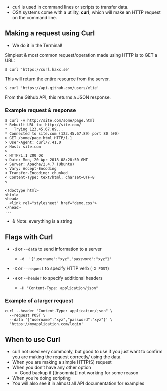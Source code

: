 - curl is used in command lines or scripts to transfer data.
- OSX systems come with a utility, **curl**, which will make an HTTP request on the command line.

## Making a request using Curl
- We do it in the Terminal!

Simplest & most common request/operation made using HTTP is to GET a URL:
```
$ curl 'https://curl.haxx.se'
```

This will return the entire resource from the server.
```
$ curl 'https://api.github.com/users/elie'
```

From the Github API, this returns a JSON response.

### Example request & response
```terminal
$ curl -v http://site.com/some/page.html
* Rebuilt URL to: http://site.com/
*   Trying 123.45.67.89...
* Connected to site.com (123.45.67.89) port 80 (#0)
> GET /some/page.html HTTP/1.1
> User-Agent: curl/7.41.0
> Host: site.com
>
< HTTP/1.1 200 OK
< Date: Mon, 20 Apr 2018 08:28:50 GMT
< Server: Apache/2.4.7 (Ubuntu)
< Vary: Accept-Encoding
< Transfer-Encoding: chunked
< Content-Type: text/html; charset=UTF-8
<

<!doctype html>
<html>
<head>
  <link rel="stylesheet" href="demo.css">
</head>
...
```
- & Note: everything is a string

## Flags with Curl
-   `-d` or `--data` to send information to a server
	- `-d  '{"username":"xyz","password":"xyz"}'`
	  
-   `-X` or `--request` to specify HTTP verb (`-X POST`)
    
-   `-H` or `--header` to specify additional headers
	- `-H "Content-Type: application/json"`
	    
### Example of a larger request
```
curl --header "Content-Type: application/json" \
  --request POST \
  --data '{"username":"xyz","password":"xyz"}' \
  'https://myapplication.com/login'
```

## When to use Curl
-   curl not used very commonly, but good to use if you just want to confirm you are making the request correctly/ using the data.
-   When you are making a simple HTTP(S) request
-   When you don’t have any other option
	- Good backup if [[insomnia]] not working for some reason
-   When you’re doing scripting
-   You will also see it in almost all API documentation for examples